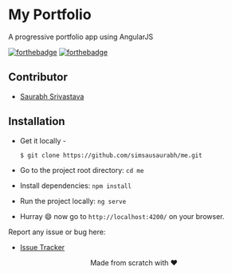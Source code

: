# My Portfolio

A progressive portfolio app using AngularJS

[![forthebadge](http://forthebadge.com/images/badges/built-with-love.svg)](http://forthebadge.com)
[![forthebadge](https://forthebadge.com/images/badges/made-with-javascript.svg)](http://forthebadge.com)


## Contributor
* [Saurabh Srivastava](https://github.com/simsausaurabh)

## Installation

 - Get it locally -
   ```sh
   $ git clone https://github.com/simsausaurabh/me.git
   ```

 - Go to the project root directory: ```cd me```
 - Install dependencies: ```npm install```
 - Run the project locally: ```ng serve```
 - Hurray :smile: now go to ```http://localhost:4200/``` on your browser.



Report any issue or bug here:
* [Issue Tracker](https://github.com/simsausaurabh/Tour-of-Heroes/issues)

<p align="center"> Made from scratch with ❤ </p>
